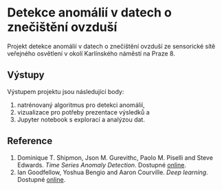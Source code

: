 # Detekce anomálií v datech o znečištění ovzduší

Projekt detekce anomálií v datech o znečištění ovzduší ze sensorické sítě
veřejného osvětlení v okolí Karlínského náměstí na Praze 8.

## Výstupy

Výstupem projektu jsou následující body:

1. natrénovaný algoritmus pro detekci anomálií,
2. vizualizace pro potřeby prezentace výsledků a
3. Jupyter notebook s explorací a analýzou dat.

## Reference

1. Dominique T. Shipmon, Json M. Gurevithc, Paolo M. Piselli and Steve Edwards. *Time Series Anomaly Detection*. Dostupné [online][time_series_anomaly_detection].
2. Ian Goodfellow, Yoshua Bengio and Aaron Courville. *Deep learning*. Dostupné [online][deep_learning].

[deep_learning]: https://www.deeplearningbook.org
[time_series_anomaly_detection]: https://static.googleusercontent.com/media/research.google.com/cs//pubs/archive/dfd834facc9460163438b94d53b36f51bb5ea952.pdf